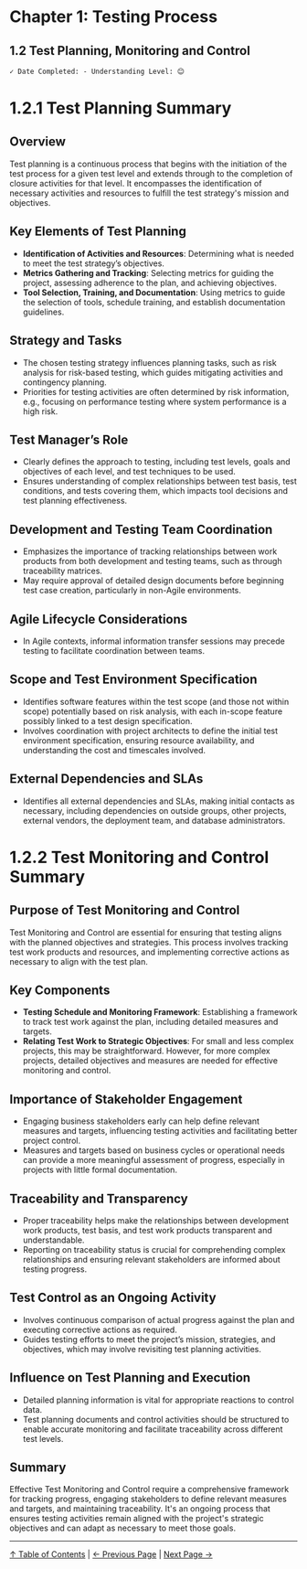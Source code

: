 # Chapter 1: Testing Process

## 1.2 Test Planning, Monitoring and Control

```markdown
✓ Date Completed: - Understanding Level: 😊
```

# 1.2.1 Test Planning Summary

## Overview

Test planning is a continuous process that begins with the initiation of the test process for a given test level and extends through to the completion of closure activities for that level. It encompasses the identification of necessary activities and resources to fulfill the test strategy's mission and objectives.

## Key Elements of Test Planning

- **Identification of Activities and Resources**: Determining what is needed to meet the test strategy’s objectives.
- **Metrics Gathering and Tracking**: Selecting metrics for guiding the project, assessing adherence to the plan, and achieving objectives.
- **Tool Selection, Training, and Documentation**: Using metrics to guide the selection of tools, schedule training, and establish documentation guidelines.

## Strategy and Tasks

- The chosen testing strategy influences planning tasks, such as risk analysis for risk-based testing, which guides mitigating activities and contingency planning.
- Priorities for testing activities are often determined by risk information, e.g., focusing on performance testing where system performance is a high risk.

## Test Manager’s Role

- Clearly defines the approach to testing, including test levels, goals and objectives of each level, and test techniques to be used.
- Ensures understanding of complex relationships between test basis, test conditions, and tests covering them, which impacts tool decisions and test planning effectiveness.

## Development and Testing Team Coordination

- Emphasizes the importance of tracking relationships between work products from both development and testing teams, such as through traceability matrices.
- May require approval of detailed design documents before beginning test case creation, particularly in non-Agile environments.

## Agile Lifecycle Considerations

- In Agile contexts, informal information transfer sessions may precede testing to facilitate coordination between teams.

## Scope and Test Environment Specification

- Identifies software features within the test scope (and those not within scope) potentially based on risk analysis, with each in-scope feature possibly linked to a test design specification.
- Involves coordination with project architects to define the initial test environment specification, ensuring resource availability, and understanding the cost and timescales involved.

## External Dependencies and SLAs

- Identifies all external dependencies and SLAs, making initial contacts as necessary, including dependencies on outside groups, other projects, external vendors, the deployment team, and database administrators.

# 1.2.2 Test Monitoring and Control Summary

## Purpose of Test Monitoring and Control

Test Monitoring and Control are essential for ensuring that testing aligns with the planned objectives and strategies. This process involves tracking test work products and resources, and implementing corrective actions as necessary to align with the test plan.

## Key Components

- **Testing Schedule and Monitoring Framework**: Establishing a framework to track test work against the plan, including detailed measures and targets.
- **Relating Test Work to Strategic Objectives**: For small and less complex projects, this may be straightforward. However, for more complex projects, detailed objectives and measures are needed for effective monitoring and control.

## Importance of Stakeholder Engagement

- Engaging business stakeholders early can help define relevant measures and targets, influencing testing activities and facilitating better project control.
- Measures and targets based on business cycles or operational needs can provide a more meaningful assessment of progress, especially in projects with little formal documentation.

## Traceability and Transparency

- Proper traceability helps make the relationships between development work products, test basis, and test work products transparent and understandable.
- Reporting on traceability status is crucial for comprehending complex relationships and ensuring relevant stakeholders are informed about testing progress.

## Test Control as an Ongoing Activity

- Involves continuous comparison of actual progress against the plan and executing corrective actions as required.
- Guides testing efforts to meet the project’s mission, strategies, and objectives, which may involve revisiting test planning activities.

## Influence on Test Planning and Execution

- Detailed planning information is vital for appropriate reactions to control data.
- Test planning documents and control activities should be structured to enable accurate monitoring and facilitate traceability across different test levels.

## Summary

Effective Test Monitoring and Control require a comprehensive framework for tracking progress, engaging stakeholders to define relevant measures and targets, and maintaining traceability. It's an ongoing process that ensures testing activities remain aligned with the project's strategic objectives and can adapt as necessary to meet those goals.

---

[↑ Table of Contents](../../README.md#table-of-contents) | [← Previous Page](1.1-introduction.md) | [Next Page →](1.3-test-analysis.md)

